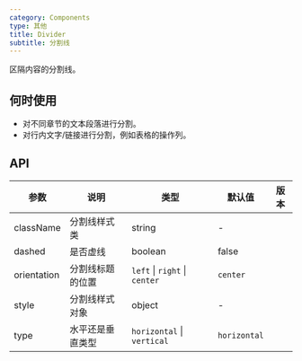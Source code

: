 ```yaml
---
category: Components
type: 其他
title: Divider
subtitle: 分割线
---
```


区隔内容的分割线。

## 何时使用

- 对不同章节的文本段落进行分割。
- 对行内文字/链接进行分割，例如表格的操作列。

## API

| 参数        | 说明             | 类型                          | 默认值       | 版本 |
| ----------- | ---------------- | ----------------------------- | ------------ | ---- |
| className   | 分割线样式类     | string                        | -            |      |
| dashed      | 是否虚线         | boolean                       | false        |      |
| orientation | 分割线标题的位置 | `left` \| `right` \| `center` | `center`     |      |
| style       | 分割线样式对象   | object                        | -            |      |
| type        | 水平还是垂直类型 | `horizontal` \| `vertical`    | `horizontal` |      |
